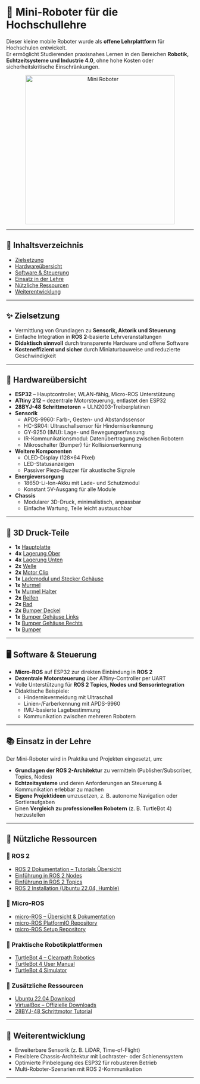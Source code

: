 # 🤖 Mini-Roboter für die Hochschullehre  

Dieser kleine mobile Roboter wurde als **offene Lehrplattform** für Hochschulen entwickelt.  
Er ermöglicht Studierenden praxisnahes Lernen in den Bereichen **Robotik, Echtzeitsysteme und Industrie 4.0**, ohne hohe Kosten oder sicherheitskritische Einschränkungen.  
<p align="center">
  <img src="https://github.com/user-attachments/assets/7ba99f74-1f75-402f-9623-048474f4d45d" alt="Mini Roboter" width="400">
</p>



---
## 📑 Inhaltsverzeichnis  
- [Zielsetzung](#-zielsetzung)  
- [Hardwareübersicht](#-hardwareübersicht)  
- [Software & Steuerung](#-software--steuerung)  
- [Einsatz in der Lehre](#-einsatz-in-der-lehre)  
- [Nützliche Ressourcen](#-nützliche-ressourcen)  
- [Weiterentwicklung](#-weiterentwicklung)  

---

## ✨ Zielsetzung  
- Vermittlung von Grundlagen zu **Sensorik, Aktorik und Steuerung**  
- Einfache Integration in **ROS 2**-basierte Lehrveranstaltungen  
- **Didaktisch sinnvoll** durch transparente Hardware und offene Software  
- **Kosteneffizient und sicher** durch Miniaturbauweise und reduzierte Geschwindigkeit  

---

## 🔧 Hardwareübersicht  
- **ESP32** – Hauptcontroller, WLAN-fähig, Micro-ROS Unterstützung  
- **ATtiny 212** – dezentrale Motorsteuerung, entlastet den ESP32  
- **28BYJ-48 Schrittmotoren** + ULN2003-Treiberplatinen  
- **Sensorik**  
  - APDS-9960: Farb-, Gesten- und Abstandssensor  
  - HC-SR04: Ultraschallsensor für Hinderniserkennung  
  - GY-9250 (IMU): Lage- und Bewegungserfassung  
  - IR-Kommunikationsmodul: Datenübertragung zwischen Robotern  
  - Mikroschalter (Bumper) für Kollisionserkennung  
- **Weitere Komponenten**  
  - OLED-Display (128×64 Pixel)  
  - LED-Statusanzeigen  
  - Passiver Piezo-Buzzer für akustische Signale  
- **Energieversorgung**  
  - 18650-Li-Ion-Akku mit Lade- und Schutzmodul  
  - Konstant 5V-Ausgang für alle Module  
- **Chassis**  
  - Modularer 3D-Druck, minimalistisch, anpassbar  
  - Einfache Wartung, Teile leicht austauschbar  
---
## 📂 3D Druck-Teile
- **1x** [Hauptplatte]()
- **4x** [Lagerung Ober]()
- **4x** [Lagerung Unten]()
- **2x** [Welle]()
- **2x** [Motor Clip]()
- **1x** [Lademodul und Stecker Gehäuse]()
- **1x** [Murmel]()
- **1x** [Murmel Halter]()
- **2x** [Reifen]()
- **2x** [Rad]()
- **2x** [Bumper Deckel]()
- **1x** [Bumper Gehäuse Links]()
- **1x** [Bumper Gehäuse Rechts]()
- **1x** [Bumper]()

---

## 🖥️ Software & Steuerung  
- **Micro-ROS** auf ESP32 zur direkten Einbindung in **ROS 2**  
- **Dezentrale Motorsteuerung** über ATtiny-Controller per UART  
- Volle Unterstützung für **ROS 2 Topics, Nodes und Sensorintegration**  
- Didaktische Beispiele:  
  - Hindernisvermeidung mit Ultraschall  
  - Linien-/Farberkennung mit APDS-9960  
  - IMU-basierte Lagebestimmung  
  - Kommunikation zwischen mehreren Robotern  

---

## 📚 Einsatz in der Lehre  
Der Mini-Roboter wird in Praktika und Projekten eingesetzt, um:  
- **Grundlagen der ROS 2-Architektur** zu vermitteln (Publisher/Subscriber, Topics, Nodes)  
- **Echtzeitsysteme** und deren Anforderungen an Steuerung & Kommunikation erlebbar zu machen  
- **Eigene Projektideen** umzusetzen, z. B. autonome Navigation oder Sortieraufgaben  
- Einen **Vergleich zu professionellen Robotern** (z. B. TurtleBot 4) herzustellen  

---
## 📖 Nützliche Ressourcen  

### 🔹 ROS 2  
- [ROS 2 Dokumentation – Tutorials Übersicht](https://docs.ros.org/en/humble/Tutorials.html)  
- [Einführung in ROS 2 Nodes](https://docs.ros.org/en/humble/Tutorials/Beginner-CLI-Tools/Understanding-ROS2-Nodes.html)  
- [Einführung in ROS 2 Topics](https://docs.ros.org/en/humble/Tutorials/Beginner-CLI-Tools/Understanding-ROS2-Topics.html)  
- [ROS 2 Installation (Ubuntu 22.04, Humble)](https://docs.ros.org/en/humble/Installation/Ubuntu-Install-Debs.html)  

### 🔹 Micro-ROS  
- [micro-ROS – Übersicht & Dokumentation](https://micro.ros.org)  
- [micro-ROS PlatformIO Repository](https://github.com/micro-ROS/micro_ros_platformio)  
- [micro-ROS Setup Repository](https://github.com/micro-ROS/micro_ros_setup)  

### 🔹 Praktische Robotikplattformen  
- [TurtleBot 4 – Clearpath Robotics](https://clearpathrobotics.com/turtlebot-4/)  
- [TurtleBot 4 User Manual](https://turtlebot.github.io/turtlebot4-user-manual/)  
- [TurtleBot 4 Simulator](https://turtlebot.github.io/turtlebot4-user-manual/software/turtlebot4_simulator.html#turtlebot-4-simulator)  

### 🔹 Zusätzliche Ressourcen  
- [Ubuntu 22.04 Download](https://releases.ubuntu.com/22.04/)  
- [VirtualBox – Offizielle Downloads](https://www.virtualbox.org/wiki/Downloads)  
- [28BYJ-48 Schrittmotor Tutorial](https://elektro.turanis.de/html/prj143/index.html)  

---
## 🔮 Weiterentwicklung  
- Erweiterbare Sensorik (z. B. LiDAR, Time-of-Flight)  
- Flexiblere Chassis-Architektur mit Lochraster- oder Schienensystem  
- Optimierte Pinbelegung des ESP32 für robusteren Betrieb  
- Multi-Roboter-Szenarien mit ROS 2-Kommunikation  

---

